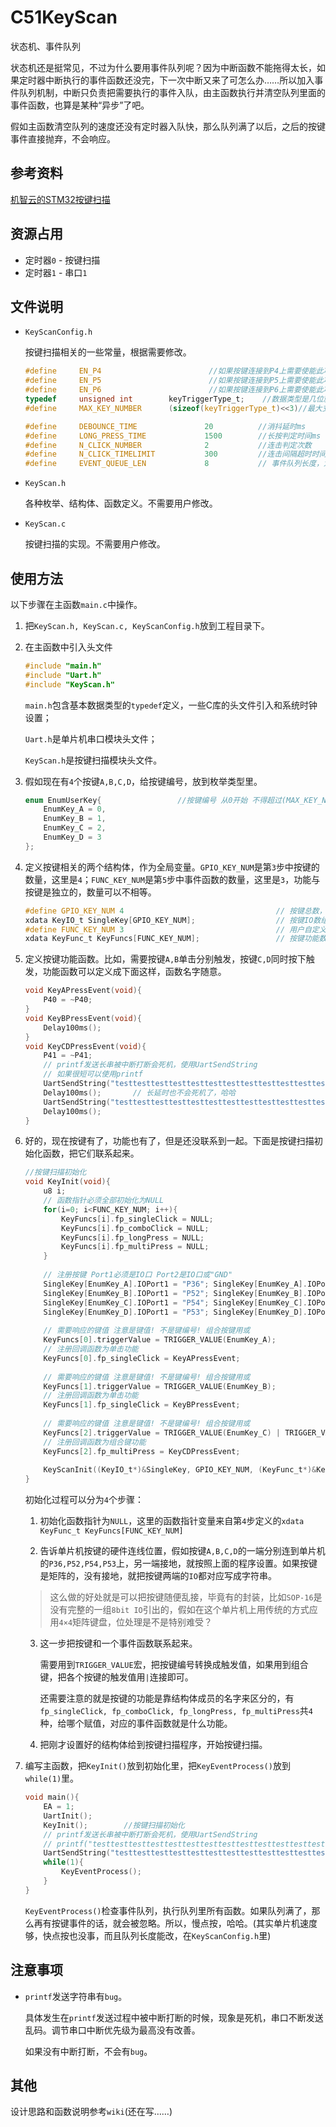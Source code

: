 # C51KeyScan

状态机、事件队列

状态机还是挺常见，不过为什么要用事件队列呢？因为中断函数不能拖得太长，如果定时器中断执行的事件函数还没完，下一次中断又来了可怎么办……所以加入事件队列机制，中断只负责把需要执行的事件入队，由主函数执行并清空队列里面的事件函数，也算是某种“异步”了吧。

假如主函数清空队列的速度还没有定时器入队快，那么队列满了以后，之后的按键事件直接抛弃，不会响应。

## 参考资料

[机智云的STM32按键扫描](http://docs.gizwits.com/zh-cn/GCP/STM32.html#STM32代码自动生成)

## 资源占用

- 定时器`0` - 按键扫描
- 定时器`1` - 串口`1`

## 文件说明

- `KeyScanConfig.h`

  按键扫描相关的一些常量，根据需要修改。

  ```c
  #define     EN_P4                        //如果按键连接到P4上需要使能此项 有的封装没有P4
  #define     EN_P5                        //如果按键连接到P5上需要使能此项 有的封装没有P5
  #define     EN_P6                        //如果按键连接到P6上需要使能此项 有的封装没有P6
  typedef     unsigned int        keyTriggerType_t;    //数据类型是几位就支持几个按键 定义多了占内存
  #define     MAX_KEY_NUMBER      (sizeof(keyTriggerType_t)<<3)//最大支持按键数量为keyTriggerType_t的位数即(sizeof(keyTriggerType_t)*8)
  
  #define     DEBOUNCE_TIME               20          //消抖延时ms
  #define     LONG_PRESS_TIME             1500        //长按判定时间ms
  #define     N_CLICK_NUMBER              2           //连击判定次数
  #define     N_CLICK_TIMELIMIT           300         //连击间隔超时时间ms (超过此时间判定为单击)
  #define     EVENT_QUEUE_LEN             8           // 事件队列长度，为了简化计算，需要为2的整数次幂
  ```

- `KeyScan.h`

  各种枚举、结构体、函数定义。不需要用户修改。

- `KeyScan.c`

  按键扫描的实现。不需要用户修改。


## 使用方法

以下步骤在主函数`main.c`中操作。

1. 把`KeyScan.h, KeyScan.c, KeyScanConfig.h`放到工程目录下。

2. 在主函数中引入头文件

   ```c
   #include "main.h"
   #include "Uart.h"
   #include "KeyScan.h"
   ```

   `main.h`包含基本数据类型的`typedef`定义，一些C库的头文件引入和系统时钟设置；

   `Uart.h`是单片机串口模块头文件；

   `KeyScan.h`是按键扫描模块头文件。

3. 假如现在有`4`个按键`A,B,C,D`，给按键编号，放到枚举类型里。

   ```c
   enum EnumUserKey{                 //按键编号 从0开始 不得超过(MAX_KEY_NUMBER-1)
       EnumKey_A = 0,
       EnumKey_B = 1,
       EnumKey_C = 2,
       EnumKey_D = 3
   };
   ```
   
4. 定义按键相关的两个结构体，作为全局变量。`GPIO_KEY_NUM`是第`3`步中按键的数量，这里是`4`；`FUNC_KEY_NUM`是第`5`步中事件函数的数量，这里是`3`，功能与按键是独立的，数量可以不相等。

   ```c
   #define GPIO_KEY_NUM 4                                  // 按键总数，即enum EnumUserKey定义的按键数量
   xdata KeyIO_t SingleKey[GPIO_KEY_NUM];                  // 按键IO数组
   #define FUNC_KEY_NUM 3                                  // 用户自定义的功能总数
   xdata KeyFunc_t KeyFuncs[FUNC_KEY_NUM];                 // 按键功能数组
   ```

5. 定义按键功能函数。比如，需要按键`A,B`单击分别触发，按键`C,D`同时按下触发，功能函数可以定义成下面这样，函数名字随意。

   ```c
   void KeyAPressEvent(void){
       P40 = ~P40;
   }
   void KeyBPressEvent(void){
       Delay100ms();
   }
   void KeyCDPressEvent(void){
       P41 = ~P41;
       // printf发送长串被中断打断会死机，使用UartSendString
       // 如果很短可以使用printf
       UartSendString("testtesttesttesttesttesttesttesttesttesttesttesttest\r\n");
       Delay100ms();       // 长延时也不会死机了，哈哈
       UartSendString("testtesttesttesttesttesttesttesttesttesttesttesttest\r\n");
       Delay100ms();
   }
   ```

6. 好的，现在按键有了，功能也有了，但是还没联系到一起。下面是按键扫描初始化函数，把它们联系起来。

   ```c
   //按键扫描初始化
   void KeyInit(void){
       u8 i;
       // 函数指针必须全部初始化为NULL
       for(i=0; i<FUNC_KEY_NUM; i++){
           KeyFuncs[i].fp_singleClick = NULL;
           KeyFuncs[i].fp_comboClick = NULL;
           KeyFuncs[i].fp_longPress = NULL;
           KeyFuncs[i].fp_multiPress = NULL;
       }
       
       // 注册按键 Port1必须是IO口 Port2是IO口或"GND"
       SingleKey[EnumKey_A].IOPort1 = "P36"; SingleKey[EnumKey_A].IOPort2 = "GND";
       SingleKey[EnumKey_B].IOPort1 = "P52"; SingleKey[EnumKey_B].IOPort2 = "GND";
       SingleKey[EnumKey_C].IOPort1 = "P54"; SingleKey[EnumKey_C].IOPort2 = "GND";
       SingleKey[EnumKey_D].IOPort1 = "P53"; SingleKey[EnumKey_D].IOPort2 = "GND";
       
       // 需要响应的键值 注意是键值! 不是键编号! 组合按键用或
       KeyFuncs[0].triggerValue = TRIGGER_VALUE(EnumKey_A);
       // 注册回调函数为单击功能
       KeyFuncs[0].fp_singleClick = KeyAPressEvent;
       
       // 需要响应的键值 注意是键值! 不是键编号! 组合按键用或
       KeyFuncs[1].triggerValue = TRIGGER_VALUE(EnumKey_B);
       // 注册回调函数为单击功能
       KeyFuncs[1].fp_singleClick = KeyBPressEvent;
       
       // 需要响应的键值 注意是键值! 不是键编号! 组合按键用或
       KeyFuncs[2].triggerValue = TRIGGER_VALUE(EnumKey_C) | TRIGGER_VALUE(EnumKey_D);
       // 注册回调函数为组合键功能
       KeyFuncs[2].fp_multiPress = KeyCDPressEvent;
       
       KeyScanInit((KeyIO_t*)&SingleKey, GPIO_KEY_NUM, (KeyFunc_t*)&KeyFuncs, FUNC_KEY_NUM);
   }
   ```

   初始化过程可以分为`4`个步骤：

   1. 初始化函数指针为`NULL`，这里的函数指针变量来自第`4`步定义的`xdata KeyFunc_t KeyFuncs[FUNC_KEY_NUM]`

   2. 告诉单片机按键的硬件连线位置，假如按键`A,B,C,D`的一端分别连到单片机的`P36,P52,P54,P53`上，另一端接地，就按照上面的程序设置。如果按键是矩阵的，没有接地，就把按键两端的`IO`都对应写成字符串。
   > 这么做的好处就是可以把按键随便乱接，毕竟有的封装，比如`SOP-16`是没有完整的一组`8bit IO`引出的，假如在这个单片机上用传统的方式应用`4×4`矩阵键盘，位处理是不是特别难受？
   
   3. 这一步把按键和一个事件函数联系起来。
   
      需要用到`TRIGGER_VALUE`宏，把按键编号转换成触发值，如果用到组合键，把各个按键的触发值用`|`连接即可。
   
      还需要注意的就是按键的功能是靠结构体成员的名字来区分的，有`fp_singleClick, fp_comboClick, fp_longPress, fp_multiPress`共`4`种，给哪个赋值，对应的事件函数就是什么功能。
   
   4. 把刚才设置好的结构体给到按键扫描程序，开始按键扫描。
   
7. 编写主函数，把`KeyInit()`放到初始化里，把`KeyEventProcess()`放到`while(1)`里。

   ```c
   void main(){
       EA = 1;
       UartInit();
       KeyInit();        //按键扫描初始化
       // printf发送长串被中断打断会死机，使用UartSendString
       // printf("testtesttesttesttesttesttesttesttesttesttesttesttest\r\n");
       UartSendString("testtesttesttesttesttesttesttesttesttesttesttesttest\r\n");
       while(1){
           KeyEventProcess();
       }
   }
   ```

   `KeyEventProcess()`检查事件队列，执行队列里所有函数。如果队列满了，那么再有按键事件的话，就会被忽略。所以，慢点按，哈哈。(其实单片机速度够，快点按也没事，而且队列长度能改，在`KeyScanConfig.h`里)

## 注意事项

- `printf`发送字符串有`bug`。

  具体发生在`printf`发送过程中被中断打断的时候，现象是死机，串口不断发送乱码。调节串口中断优先级为最高没有改善。

  如果没有中断打断，不会有`bug`。

## 其他

设计思路和函数说明参考`wiki`(还在写……)

